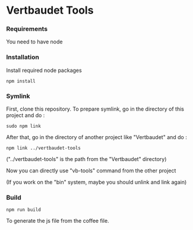 # Vertbaudet Tools


### Requirements

You need to have node


### Installation

Install required node packages

```
npm install
```


### Symlink

First, clone this repository.
To prepare symlink, go in the directory of this project and do :
```
sudo npm link
```

After that, go in the directory of another project like "Vertbaudet"
and do :
```
npm link ../vertbaudet-tools
```

("../vertbaudet-tools" is the path from the "Vertbaudet" directory)

Now you can directly use "vb-tools" command from the other project

(If you work on the "bin" system, maybe you should unlink and link again)


### Build
```
npm run build
```
To generate the js file from the coffee file.